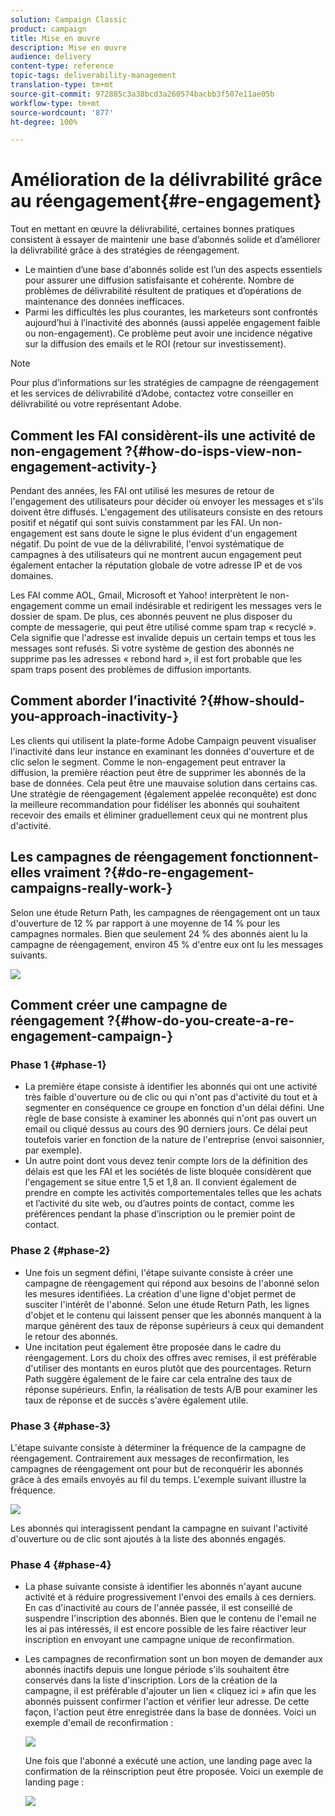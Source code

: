 ```yaml
---
solution: Campaign Classic
product: campaign
title: Mise en œuvre
description: Mise en œuvre
audience: delivery
content-type: reference
topic-tags: deliverability-management
translation-type: tm+mt
source-git-commit: 972885c3a38bcd3a260574bacbb3f507e11ae05b
workflow-type: tm+mt
source-wordcount: '877'
ht-degree: 100%

---
```



# Amélioration de la délivrabilité grâce au réengagement{#re-engagement}

Tout en mettant en œuvre la délivrabilité, certaines bonnes pratiques consistent à essayer de maintenir une base d’abonnés solide et d’améliorer la délivrabilité grâce à des stratégies de réengagement.

* Le maintien d’une base d&#39;abonnés solide est l’un des aspects essentiels pour assurer une diffusion satisfaisante et cohérente. Nombre de problèmes de délivrabilité résultent de pratiques et d’opérations de maintenance des données inefficaces.
* Parmi les difficultés les plus courantes, les marketeurs sont confrontés aujourd’hui à l’inactivité des abonnés (aussi appelée engagement faible ou non-engagement). Ce problème peut avoir une incidence négative sur la diffusion des emails et le ROI (retour sur investissement).

>[!NOTE]
>
>Pour plus d’informations sur les stratégies de campagne de réengagement et les services de délivrabilité d’Adobe, contactez votre conseiller en délivrabilité ou votre représentant Adobe.

## Comment les FAI considèrent-ils une activité de non-engagement ?{#how-do-isps-view-non-engagement-activity-}

Pendant des années, les FAI ont utilisé les mesures de retour de l&#39;engagement des utilisateurs pour décider où envoyer les messages et s&#39;ils doivent être diffusés. L&#39;engagement des utilisateurs consiste en des retours positif et négatif qui sont suivis constamment par les FAI. Un non-engagement est sans doute le signe le plus évident d&#39;un engagement négatif. Du point de vue de la délivrabilité, l&#39;envoi systématique de campagnes à des utilisateurs qui ne montrent aucun engagement peut également entacher la réputation globale de votre adresse IP et de vos domaines.

Les FAI comme AOL, Gmail, Microsoft et Yahoo! interprètent le non-engagement comme un email indésirable et redirigent les messages vers le dossier de spam. De plus, ces abonnés peuvent ne plus disposer du compte de messagerie, qui peut être utilisé comme spam trap « recyclé ». Cela signifie que l&#39;adresse est invalide depuis un certain temps et tous les messages sont refusés. Si votre système de gestion des abonnés ne supprime pas les adresses « rebond hard », il est fort probable que les spam traps posent des problèmes de diffusion importants.

## Comment aborder l’inactivité ?{#how-should-you-approach-inactivity-}

Les clients qui utilisent la plate-forme Adobe Campaign peuvent visualiser l&#39;inactivité dans leur instance en examinant les données d&#39;ouverture et de clic selon le segment. Comme le non-engagement peut entraver la diffusion, la première réaction peut être de supprimer les abonnés de la base de données. Cela peut être une mauvaise solution dans certains cas. Une stratégie de réengagement (également appelée reconquête) est donc la meilleure recommandation pour fidéliser les abonnés qui souhaitent recevoir des emails et éliminer graduellement ceux qui ne montrent plus d&#39;activité.

## Les campagnes de réengagement fonctionnent-elles vraiment ?{#do-re-engagement-campaigns-really-work-}

Selon une étude Return Path, les campagnes de réengagement ont un taux d&#39;ouverture de 12 % par rapport à une moyenne de 14 % pour les campagnes normales. Bien que seulement 24 % des abonnés aient lu la campagne de réengagement, environ 45 % d&#39;entre eux ont lu les messages suivants.

![](assets/deliverability_implementation_1.png)

## Comment créer une campagne de réengagement ?{#how-do-you-create-a-re-engagement-campaign-}

### Phase 1 {#phase-1}

* La première étape consiste à identifier les abonnés qui ont une activité très faible d&#39;ouverture ou de clic ou qui n&#39;ont pas d&#39;activité du tout et à segmenter en conséquence ce groupe en fonction d&#39;un délai défini. Une règle de base consiste à examiner les abonnés qui n&#39;ont pas ouvert un email ou cliqué dessus au cours des 90 derniers jours. Ce délai peut toutefois varier en fonction de la nature de l&#39;entreprise (envoi saisonnier, par exemple).
* Un autre point dont vous devez tenir compte lors de la définition des délais est que les FAI et les sociétés de liste bloquée considèrent que l&#39;engagement se situe entre 1,5 et 1,8 an. Il convient également de prendre en compte les activités comportementales telles que les achats et l’activité du site web, ou d’autres points de contact, comme les préférences pendant la phase d’inscription ou le premier point de contact.

### Phase 2 {#phase-2}

* Une fois un segment défini, l&#39;étape suivante consiste à créer une campagne de réengagement qui répond aux besoins de l&#39;abonné selon les mesures identifiées. La création d&#39;une ligne d&#39;objet permet de susciter l&#39;intérêt de l&#39;abonné. Selon une étude Return Path, les lignes d&#39;objet et le contenu qui laissent penser que les abonnés manquent à la marque génèrent des taux de réponse supérieurs à ceux qui demandent le retour des abonnés.
* Une incitation peut également être proposée dans le cadre du réengagement. Lors du choix des offres avec remises, il est préférable d&#39;utiliser des montants en euros plutôt que des pourcentages. Return Path suggère également de le faire car cela entraîne des taux de réponse supérieurs. Enfin, la réalisation de tests A/B pour examiner les taux de réponse et de succès s&#39;avère également utile.

### Phase 3 {#phase-3}

L&#39;étape suivante consiste à déterminer la fréquence de la campagne de réengagement. Contrairement aux messages de reconfirmation, les campagnes de réengagement ont pour but de reconquérir les abonnés grâce à des emails envoyés au fil du temps. L&#39;exemple suivant illustre la fréquence.

![](assets/deliverability_implementation_2.png)

Les abonnés qui interagissent pendant la campagne en suivant l&#39;activité d&#39;ouverture ou de clic sont ajoutés à la liste des abonnés engagés.

### Phase 4 {#phase-4}

* La phase suivante consiste à identifier les abonnés n&#39;ayant aucune activité et à réduire progressivement l&#39;envoi des emails à ces derniers. En cas d&#39;inactivité au cours de l&#39;année passée, il est conseillé de suspendre l&#39;inscription des abonnés. Bien que le contenu de l&#39;email ne les ai pas intéressés, il est encore possible de les faire réactiver leur inscription en envoyant une campagne unique de reconfirmation.
* Les campagnes de reconfirmation sont un bon moyen de demander aux abonnés inactifs depuis une longue période s&#39;ils souhaitent être conservés dans la liste d&#39;inscription. Lors de la création de la campagne, il est préférable d&#39;ajouter un lien « cliquez ici » afin que les abonnés puissent confirmer l&#39;action et vérifier leur adresse. De cette façon, l&#39;action peut être enregistrée dans la base de données. Voici un exemple d&#39;email de reconfirmation :

   ![](assets/deliverability_implementation_3.png)

   Une fois que l&#39;abonné a exécuté une action, une landing page avec la confirmation de la réinscription peut être proposée. Voici un exemple de landing page :

   ![](assets/deliverability_implementation_4.png)
